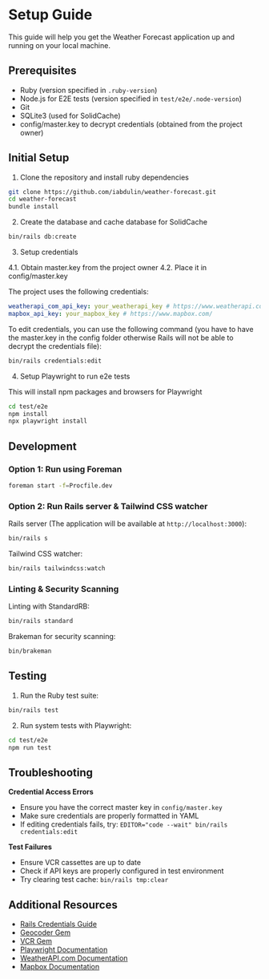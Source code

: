 # Setup Guide

This guide will help you get the Weather Forecast application up and running on your local machine.

## Prerequisites

- Ruby (version specified in `.ruby-version`)
- Node.js for E2E tests (version specified in `test/e2e/.node-version`)
- Git
- SQLite3 (used for SolidCache)
- config/master.key to decrypt credentials (obtained from the project owner)

## Initial Setup

1. Clone the repository and install ruby dependencies
```bash
git clone https://github.com/iabdulin/weather-forecast.git
cd weather-forecast
bundle install
```

2. Create the database and cache database for SolidCache
```bash
bin/rails db:create
```

3. Setup credentials

4.1. Obtain master.key from the project owner
4.2. Place it in config/master.key

The project uses the following credentials:
```yaml
weatherapi_com_api_key: your_weatherapi_key # https://www.weatherapi.com/
mapbox_api_key: your_mapbox_key # https://www.mapbox.com/
```

To edit credentials, you can use the following command (you have to have the master.key in the config folder otherwise Rails will not be able to decrypt the credentials file):
```bash
bin/rails credentials:edit
```

4. Setup Playwright to run e2e tests

This will install npm packages and browsers for Playwright
```bash
cd test/e2e
npm install
npx playwright install
```

## Development

### Option 1: Run using Foreman

```bash
foreman start -f=Procfile.dev
```

### Option 2: Run Rails server & Tailwind CSS watcher

Rails server (The application will be available at `http://localhost:3000`):
```bash
bin/rails s
```

Tailwind CSS watcher:
```bash
bin/rails tailwindcss:watch
```

### Linting & Security Scanning

Linting with StandardRB:
```bash
bin/rails standard
```

Brakeman for security scanning:
```bash
bin/brakeman
```

## Testing

1. Run the Ruby test suite:
```bash
bin/rails test
```

2. Run system tests with Playwright:
```bash
cd test/e2e
npm run test
```

## Troubleshooting

**Credential Access Errors**
  - Ensure you have the correct master key in `config/master.key`
  - Make sure credentials are properly formatted in YAML
  - If editing credentials fails, try: `EDITOR="code --wait" bin/rails credentials:edit`

**Test Failures**
  - Ensure VCR cassettes are up to date
  - Check if API keys are properly configured in test environment
  - Try clearing test cache: `bin/rails tmp:clear`

## Additional Resources

- [Rails Credentials Guide](https://guides.rubyonrails.org/security.html#custom-credentials)
- [Geocoder Gem](https://github.com/alexreisner/geocoder)
- [VCR Gem](https://github.com/vcr/vcr)
- [Playwright Documentation](https://playwright.dev/)
- [WeatherAPI.com Documentation](https://www.weatherapi.com/docs/)
- [Mapbox Documentation](https://docs.mapbox.com/)
